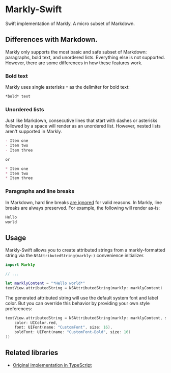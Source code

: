 # Markly-Swift

Swift implementation of Markly. A micro subset of Markdown.

## Differences with Markdown.

Markly only supports the most basic and safe subset of Markdown: paragraphs,
bold text, and unordered lists. Everything else is not supported. However, there are some differences in how these features work.

### Bold text

Markly uses single asterisks `*` as the delimiter for bold text:

```markdown
*bold* text
```

### Unordered lists

Just like Markdown, consecutive lines that start with dashes or asterisks followed by a space will render as an unordered list. However, nested lists aren't supported in Markly.

```markdown
- Item one
- Item two
- Item three

or

* Item one
* Item two
* Item three
```

### Paragraphs and line breaks

In Markdown, hard line breaks [are ignored](https://daringfireball.net/projects/markdown/syntax#p)
for valid reasons. In Markly, line breaks are always preserved. For example, the following will render as-is:

```markdown
Hello
world
```

## Usage

Markly-Swift allows you to create attributed strings from a
markly-formatted string via the `NSAttributedString(markly:)` convenience initializer.


```swift
import Markly

// ...

let marklyContent = "*Hello world*"
textView.attributedString = NSAttributedString(markly: marklyContent)
```

The generated attributed string will use the default system font and label
color. But you can override this behavior by providing your own style preferences:

```swift
textView.attributedString = NSAttributedString(markly: marklyContent, style: MarklyStyle(
    color: UIColor.red,
    font: UIFont(name: "CustomFont", size: 16),
    boldFont: UIFont(name: "CustomFont-Bold", size: 16)
))
```

## Related libraries

* [Original implementation in TypeScript](https://github.com/raymondjavaxx/markly)

